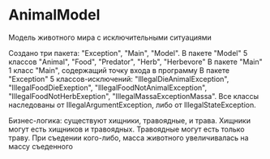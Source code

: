 # AnimalModel
Модель животного мира с исключительными ситуациями

Создано три пакета: "Exception", "Main", "Model".
В пакете "Model" 5 классов "Animal", "Food", "Predator", "Herb", "Herbevore"
В пакете "Main" 1 класс "Main", содержащий точку входа в программу 
В пакете "Exception" 5 классов-исключений: "IllegalDieAnimalException", "IllegalFoodDieExeption", "IllegalFoodNotAnimalException", "IllegalFoodNotHerbExeption", "IllegalMassaExceptionMassa". Все классы наследованы от IllegalArgumentException, либо от IllegalStateException.

Бизнес-логика: существуют хищники, травоядные, и трава. Хищники могут есть хищников и травоядных. Травоядные могут есть только траву. При съедении кого-либо, масса животного увеличивалась на массу съеденного 

